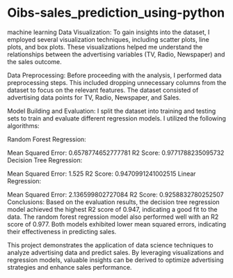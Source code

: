 # Oibs-sales_prediction_using-python
machine learning
Data Visualization:
To gain insights into the dataset, I employed several visualization techniques, including scatter plots, line plots, and box plots. These visualizations helped me understand the relationships between the advertising variables (TV, Radio, Newspaper) and the sales outcome.

Data Preprocessing:
Before proceeding with the analysis, I performed data preprocessing steps. This included dropping unnecessary columns from the dataset to focus on the relevant features. The dataset consisted of advertising data points for TV, Radio, Newspaper, and Sales.

Model Building and Evaluation:
I split the dataset into training and testing sets to train and evaluate different regression models. I utilized the following algorithms:

Random Forest Regression:

Mean Squared Error: 0.6578774652777781
R2 Score: 0.9771788235095732
Decision Tree Regression:

Mean Squared Error: 1.525
R2 Score: 0.9470991241002515
Linear Regression:

Mean Squared Error: 2.136599802727084
R2 Score: 0.9258832780252507
Conclusions:
Based on the evaluation results, the decision tree regression model achieved the highest R2 score of 0.947, indicating a good fit to the data. The random forest regression model also performed well with an R2 score of 0.977. Both models exhibited lower mean squared errors, indicating their effectiveness in predicting sales.

This project demonstrates the application of data science techniques to analyze advertising data and predict sales. By leveraging visualizations and regression models, valuable insights can be derived to optimize advertising strategies and enhance sales performance.
